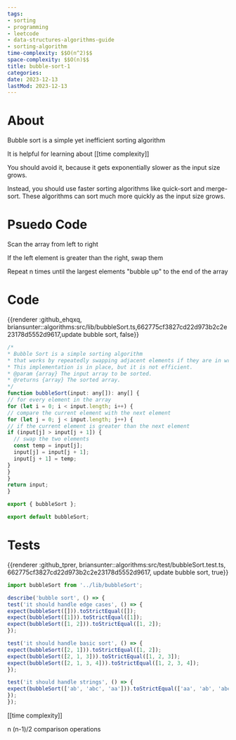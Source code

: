 ```yaml
---
tags:
- sorting
- programming
- leetcode
- data-structures-algorithms-guide
- sorting-algorithm
time-complexity: $$O(n^2)$$
space-complexity: $$O(n)$$
title: bubble-sort-1
categories:
date: 2023-12-13
lastMod: 2023-12-13
---
```

# About


Bubble sort is a simple yet inefficient sorting algorithm

It is helpful for learning about [[time complexity]]

You should avoid it, because it gets exponentially slower as the input size grows.

Instead, you should use faster sorting algorithms like quick-sort and merge-sort. These algorithms can sort much more quickly as the input size grows.

# Psuedo Code


Scan the array from left to right

If the left element is greater than the right, swap them

Repeat n times until the largest elements "bubble up" to the end of the array

# Code


{{renderer :github_ehqxq, briansunter::algorithms:src/lib/bubbleSort.ts,662775cf3827cd22d973b2c2e23178d5552d9617,update bubble sort, false}}

```javascript
/*
* Bubble Sort is a simple sorting algorithm
* that works by repeatedly swapping adjacent elements if they are in wrong order.
* This implementation is in place, but it is not efficient.
* @param {array} The input array to be sorted.
* @returns {array} The sorted array.
*/
function bubbleSort(input: any[]): any[] {
// for every element in the array
for (let i = 0; i < input.length; i++) {
// compare the current element with the next element
for (let j = 0; j < input.length; j++) {
// if the current element is greater than the next element
if (input[j] > input[j + 1]) {
  // swap the two elements
  const temp = input[j];
  input[j] = input[j + 1];
  input[j + 1] = temp;
}
}
}
return input;
}

export { bubbleSort };

export default bubbleSort;

```

# Tests


{{renderer :github_tprer, briansunter::algorithms:src/test/bubbleSort.test.ts, 662775cf3827cd22d973b2c2e23178d5552d9617, update bubble sort, true}}

```js
import bubbleSort from '../lib/bubbleSort';

describe('bubble sort', () => {
test('it should handle edge cases', () => {
expect(bubbleSort([])).toStrictEqual([]);
expect(bubbleSort([1])).toStrictEqual([1]);
expect(bubbleSort([1, 2])).toStrictEqual([1, 2]);
});

test('it should handle basic sort', () => {
expect(bubbleSort([2, 1])).toStrictEqual([1, 2]);
expect(bubbleSort([2, 1, 3])).toStrictEqual([1, 2, 3]);
expect(bubbleSort([2, 1, 3, 4])).toStrictEqual([1, 2, 3, 4]);
});

test('it should handle strings', () => {
expect(bubbleSort(['ab', 'abc', 'aa'])).toStrictEqual(['aa', 'ab', 'abc']);
});
});

```

[[time complexity]]

n (n-1)/2  comparison operations
